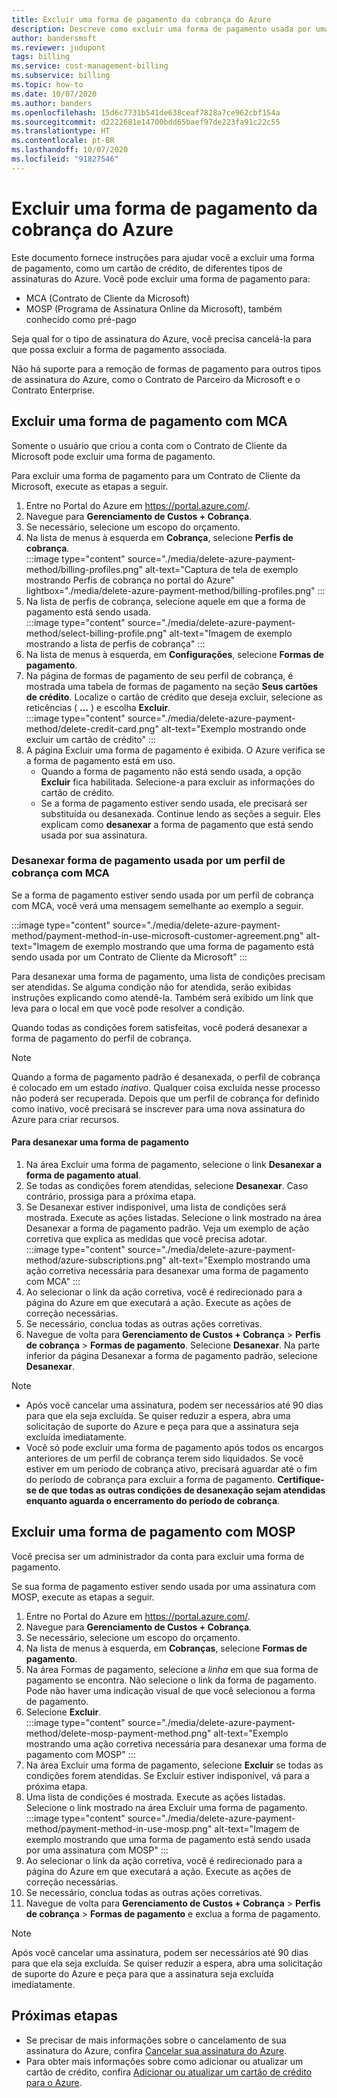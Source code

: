 ```yaml
---
title: Excluir uma forma de pagamento da cobrança do Azure
description: Descreve como excluir uma forma de pagamento usada por uma assinatura do Azure.
author: bandersmsft
ms.reviewer: judupont
tags: billing
ms.service: cost-management-billing
ms.subservice: billing
ms.topic: how-to
ms.date: 10/07/2020
ms.author: banders
ms.openlocfilehash: 15d6c7731b541de638ceaf7828a7ce962cbf154a
ms.sourcegitcommit: d2222681e14700bdd65baef97de223fa91c22c55
ms.translationtype: HT
ms.contentlocale: pt-BR
ms.lasthandoff: 10/07/2020
ms.locfileid: "91827546"
---
```

# <a name="delete-an-azure-billing-payment-method"></a>Excluir uma forma de pagamento da cobrança do Azure

Este documento fornece instruções para ajudar você a excluir uma forma de pagamento, como um cartão de crédito, de diferentes tipos de assinaturas do Azure. Você pode excluir uma forma de pagamento para:

- MCA (Contrato de Cliente da Microsoft)
- MOSP (Programa de Assinatura Online da Microsoft), também conhecido como pré-pago

Seja qual for o tipo de assinatura do Azure, você precisa cancelá-la para que possa excluir a forma de pagamento associada.

Não há suporte para a remoção de formas de pagamento para outros tipos de assinatura do Azure, como o Contrato de Parceiro da Microsoft e o Contrato Enterprise.

## <a name="delete-an-mca-payment-method"></a>Excluir uma forma de pagamento com MCA

Somente o usuário que criou a conta com o Contrato de Cliente da Microsoft pode excluir uma forma de pagamento.

Para excluir uma forma de pagamento para um Contrato de Cliente da Microsoft, execute as etapas a seguir.

1. Entre no Portal do Azure em https://portal.azure.com/.
1. Navegue para **Gerenciamento de Custos + Cobrança**.
1. Se necessário, selecione um escopo do orçamento.
1. Na lista de menus à esquerda em **Cobrança**, selecione **Perfis de cobrança**.  
    :::image type="content" source="./media/delete-azure-payment-method/billing-profiles.png" alt-text="Captura de tela de exemplo mostrando Perfis de cobrança no portal do Azure" lightbox="./media/delete-azure-payment-method/billing-profiles.png" :::
1. Na lista de perfis de cobrança, selecione aquele em que a forma de pagamento está sendo usada.  
    :::image type="content" source="./media/delete-azure-payment-method/select-billing-profile.png" alt-text="Imagem de exemplo mostrando a lista de perfis de cobrança" :::
1. Na lista de menus à esquerda, em **Configurações**, selecione **Formas de pagamento**.
1. Na página de formas de pagamento de seu perfil de cobrança, é mostrada uma tabela de formas de pagamento na seção **Seus cartões de crédito**. Localize o cartão de crédito que deseja excluir, selecione as reticências ( **…** ) e escolha **Excluir**.  
    :::image type="content" source="./media/delete-azure-payment-method/delete-credit-card.png" alt-text="Exemplo mostrando onde excluir um cartão de crédito" :::
1. A página Excluir uma forma de pagamento é exibida. O Azure verifica se a forma de pagamento está em uso.
    - Quando a forma de pagamento não está sendo usada, a opção **Excluir** fica habilitada. Selecione-a para excluir as informações do cartão de crédito.
    - Se a forma de pagamento estiver sendo usada, ele precisará ser substituída ou desanexada. Continue lendo as seções a seguir. Eles explicam como **desanexar** a forma de pagamento que está sendo usada por sua assinatura.

### <a name="detach-payment-method-used-by-an-mca-billing-profile"></a>Desanexar forma de pagamento usada por um perfil de cobrança com MCA

Se a forma de pagamento estiver sendo usada por um perfil de cobrança com MCA, você verá uma mensagem semelhante ao exemplo a seguir.

:::image type="content" source="./media/delete-azure-payment-method/payment-method-in-use-microsoft-customer-agreement.png" alt-text="Imagem de exemplo mostrando que uma forma de pagamento está sendo usada por um Contrato de Cliente da Microsoft" :::

Para desanexar uma forma de pagamento, uma lista de condições precisam ser atendidas. Se alguma condição não for atendida, serão exibidas instruções explicando como atendê-la. Também será exibido um link que leva para o local em que você pode resolver a condição.

Quando todas as condições forem satisfeitas, você poderá desanexar a forma de pagamento do perfil de cobrança.

> [!NOTE]
> Quando a forma de pagamento padrão é desanexada, o perfil de cobrança é colocado em um estado _inativo_. Qualquer coisa excluída nesse processo não poderá ser recuperada. Depois que um perfil de cobrança for definido como inativo, você precisará se inscrever para uma nova assinatura do Azure para criar recursos.

#### <a name="to-detach-a-payment-method"></a>Para desanexar uma forma de pagamento

1. Na área Excluir uma forma de pagamento, selecione o link **Desanexar a forma de pagamento atual**.
1. Se todas as condições forem atendidas, selecione **Desanexar**. Caso contrário, prossiga para a próxima etapa.
1. Se Desanexar estiver indisponível, uma lista de condições será mostrada. Execute as ações listadas. Selecione o link mostrado na área Desanexar a forma de pagamento padrão. Veja um exemplo de ação corretiva que explica as medidas que você precisa adotar.  
    :::image type="content" source="./media/delete-azure-payment-method/azure-subscriptions.png" alt-text="Exemplo mostrando uma ação corretiva necessária para desanexar uma forma de pagamento com MCA" :::
1. Ao selecionar o link da ação corretiva, você é redirecionado para a página do Azure em que executará a ação. Execute as ações de correção necessárias.
1. Se necessário, conclua todas as outras ações corretivas.
1. Navegue de volta para **Gerenciamento de Custos + Cobrança** > **Perfis de cobrança** > **Formas de pagamento**. Selecione **Desanexar**. Na parte inferior da página Desanexar a forma de pagamento padrão, selecione **Desanexar**.

> [!NOTE]
> - Após você cancelar uma assinatura, podem ser necessários até 90 dias para que ela seja excluída. Se quiser reduzir a espera, abra uma solicitação de suporte do Azure e peça para que a assinatura seja excluída imediatamente.
> - Você só pode excluir uma forma de pagamento após todos os encargos anteriores de um perfil de cobrança terem sido liquidados. Se você estiver em um período de cobrança ativo, precisará aguardar até o fim do período de cobrança para excluir a forma de pagamento. **Certifique-se de que todas as outras condições de desanexação sejam atendidas enquanto aguarda o encerramento do período de cobrança**.

## <a name="delete-a-mosp-payment-method"></a>Excluir uma forma de pagamento com MOSP

Você precisa ser um administrador da conta para excluir uma forma de pagamento.

Se sua forma de pagamento estiver sendo usada por uma assinatura com MOSP, execute as etapas a seguir.

1. Entre no Portal do Azure em https://portal.azure.com/.
1. Navegue para **Gerenciamento de Custos + Cobrança**.
1. Se necessário, selecione um escopo do orçamento.
1. Na lista de menus à esquerda, em **Cobranças**, selecione **Formas de pagamento**.
1. Na área Formas de pagamento, selecione a _linha_ em que sua forma de pagamento se encontra. Não selecione o link da forma de pagamento. Pode não haver uma indicação visual de que você selecionou a forma de pagamento.
1. Selecione **Excluir**.  
    :::image type="content" source="./media/delete-azure-payment-method/delete-mosp-payment-method.png" alt-text="Exemplo mostrando uma ação corretiva necessária para desanexar uma forma de pagamento com MOSP" :::
1. Na área Excluir uma forma de pagamento, selecione **Excluir** se todas as condições forem atendidas. Se Excluir estiver indisponível, vá para a próxima etapa.
1. Uma lista de condições é mostrada. Execute as ações listadas. Selecione o link mostrado na área Excluir uma forma de pagamento.  
    :::image type="content" source="./media/delete-azure-payment-method/payment-method-in-use-mosp.png" alt-text="Imagem de exemplo mostrando que uma forma de pagamento está sendo usada por uma assinatura com MOSP" :::
1. Ao selecionar o link da ação corretiva, você é redirecionado para a página do Azure em que executará a ação. Execute as ações de correção necessárias.
1. Se necessário, conclua todas as outras ações corretivas.
1. Navegue de volta para **Gerenciamento de Custos + Cobrança** > **Perfis de cobrança** > **Formas de pagamento** e exclua a forma de pagamento.

> [!NOTE]
> Após você cancelar uma assinatura, podem ser necessários até 90 dias para que ela seja excluída. Se quiser reduzir a espera, abra uma solicitação de suporte do Azure e peça para que a assinatura seja excluída imediatamente.

## <a name="next-steps"></a>Próximas etapas

- Se precisar de mais informações sobre o cancelamento de sua assinatura do Azure, confira [Cancelar sua assinatura do Azure](cancel-azure-subscription.md).
- Para obter mais informações sobre como adicionar ou atualizar um cartão de crédito, confira [Adicionar ou atualizar um cartão de crédito para o Azure](change-credit-card.md).